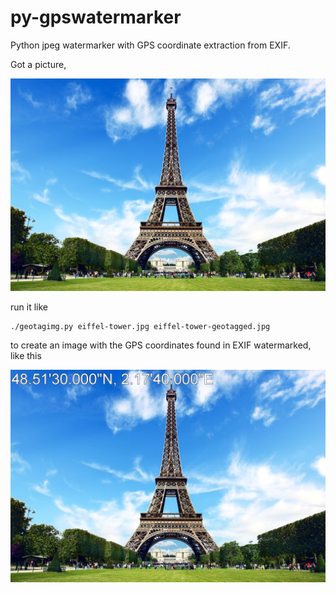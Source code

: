 # py-gpswatermarker
Python jpeg watermarker with GPS coordinate extraction from EXIF.

Got a picture,

![eiffel-tower](https://github.com/clausqr/py-gpswatermarker/raw/master/ghmig/eiffel-tower.jpg)

run it like

```bash
./geotagimg.py eiffel-tower.jpg eiffel-tower-geotagged.jpg
```

to create an image with the GPS coordinates found in EXIF watermarked, like this

![eiffel-tower-geotagged](https://github.com/clausqr/py-gpswatermarker/raw/master/ghmig/eiffel-tower-geotagged.jpg)

